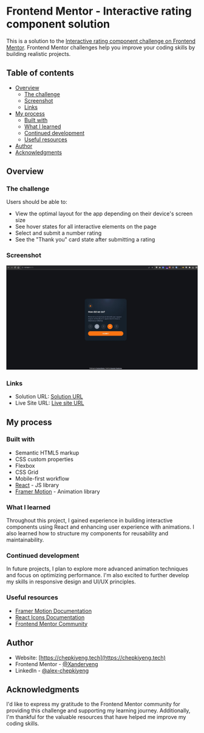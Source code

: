 # Frontend Mentor - Interactive rating component solution

This is a solution to the [Interactive rating component challenge on Frontend Mentor](https://www.frontendmentor.io/challenges/interactive-rating-component-koxpeBUmI). Frontend Mentor challenges help you improve your coding skills by building realistic projects. 

## Table of contents

- [Overview](#overview)
  - [The challenge](#the-challenge)
  - [Screenshot](#screenshot)
  - [Links](#links)
- [My process](#my-process)
  - [Built with](#built-with)
  - [What I learned](#what-i-learned)
  - [Continued development](#continued-development)
  - [Useful resources](#useful-resources)
- [Author](#author)
- [Acknowledgments](#acknowledgments)

## Overview

### The challenge

Users should be able to:

- View the optimal layout for the app depending on their device's screen size
- See hover states for all interactive elements on the page
- Select and submit a number rating
- See the "Thank you" card state after submitting a rating

### Screenshot

![](./screenshot.jpg)

### Links

- Solution URL: [Solution URL](https://your-solution-url.com)
- Live Site URL: [Live site URL](https://xanderyeng.github.io/Interactive-rating-component/)

## My process

### Built with

- Semantic HTML5 markup
- CSS custom properties
- Flexbox
- CSS Grid
- Mobile-first workflow
- [React](https://reactjs.org/) - JS library
- [Framer Motion](https://www.framer.com/motion/) - Animation library

### What I learned

Throughout this project, I gained experience in building interactive components using React and enhancing user experience with animations. I also learned how to structure my components for reusability and maintainability.

### Continued development

In future projects, I plan to explore more advanced animation techniques and focus on optimizing performance. I'm also excited to further develop my skills in responsive design and UI/UX principles.

### Useful resources

- [Framer Motion Documentation](https://www.framer.com/docs/)
- [React Icons Documentation](https://react-icons.github.io/react-icons/)
- [Frontend Mentor Community](https://www.frontendmentor.io/community)

## Author

- Website: [https://chepkiyeng.tech](https://chepkiyeng.tech)
- Frontend Mentor - [@Xanderyeng](https://www.frontendmentor.io/profile/Xanderyeng)
- LinkedIn - [@alex-chepkiyeng](https://www.linkedin.com/in/alex-chepkiyeng-30626172/)

## Acknowledgments

I'd like to express my gratitude to the Frontend Mentor community for providing this challenge and supporting my learning journey. Additionally, I'm thankful for the valuable resources that have helped me improve my coding skills.
